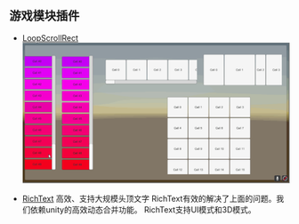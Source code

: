 ## 游戏模块插件
- [LoopScrollRect](https://github.com/qiankanglai/LoopScrollRect)
![enter image description here](https://github.com/qiankanglai/LoopScrollRect/raw/master/Images/demo1.gif)

- [RichText](https://github.com/506638093/RichText)
高效、支持大规模头顶文字
RichText有效的解决了上面的问题。我们依赖unity的高效动态合并功能。 RichText支持UI模式和3D模式。




